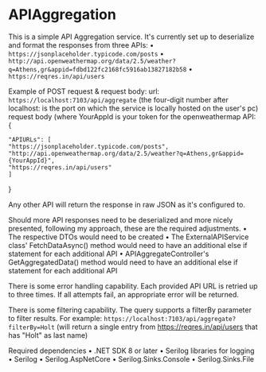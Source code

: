 # APIAggregation
This is a simple API Aggregation service. It's currently set up to deserialize and format the responses from three APIs:
  • `https://jsonplaceholder.typicode.com/posts`
  • `http://api.openweathermap.org/data/2.5/weather?q=Athens,gr&appid=fdbd122fc2168fc5916ab13827182b58`
  • `https://reqres.in/api/users`

Example of POST request & request body:
url: `https://localhost:7103/api/aggregate` (the four-digit number after localhost: is the port on which the service is locally hosted on the user's pc)
request body (where YourAppId is your token for the openweathermap API: {

    "APIURLs": [
    "https://jsonplaceholder.typicode.com/posts",
    "http://api.openweathermap.org/data/2.5/weather?q=Athens,gr&appid={YourAppId}",
    "https://reqres.in/api/users"
    ]
}

Any other API will return the response in raw JSON as it's configured to.

Should more API responses need to be deserialized and more nicely presented, following my approach, these are the required adjustments.
• The respective DTOs would need to be created
• The ExternalAPIService class' FetchDataAsync() method would need to have an additional else if statement for each additional API
• APIAggregateController's GetAggregatedData() method would need to have an additional else if statement for each additional API

There is some error handling capability. Each provided API URL is retried up to three times. If all attempts fail, an appropriate error will be returned.

There is some filtering capability. The query supports a filterBy parameter to filter results.
For example: `https://localhost:7103/api/aggregate?filterBy=Holt` (will return a single entry from https://reqres.in/api/users that has "Holt" as last name)

Required dependencies
• .NET SDK 8 or later
• Serilog libraries for logging
  • Serilog
  • Serilog.AspNetCore
  • Serilog.Sinks.Console
  • Serilog.Sinks.File
